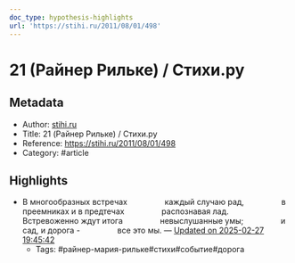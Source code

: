 ```yaml
---
doc_type: hypothesis-highlights
url: 'https://stihi.ru/2011/08/01/498'
---
```

# 21 (Райнер Рильке) / Стихи.ру

## Metadata
- Author: [stihi.ru]()
- Title: 21 (Райнер Рильке) / Стихи.ру
- Reference: https://stihi.ru/2011/08/01/498
- Category: #article

## Highlights
- В многообразных встречах                 каждый случаю рад,                 в преемниках и в предтечах                 распознавая лад.                 Встревоженно ждут итога                 невыслушанные умы;                 и сад, и дорога -                 все это мы. — [Updated on 2025-02-27 19:45:42](https://hyp.is/SK1IiPUqEe-Q2Jt6objjKA/stihi.ru/2011/08/01/498)
   - Tags: #райнер-мария-рильке#стихи#событие#дорога
